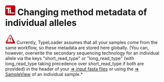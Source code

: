 # ![Icon](images/TypeLoader_32.png) Changing method metadata of individual alleles

![important](images/icon_important.png) Currently, TypeLoader assumes that all your samples come from the same workflow, so these metadata are stored here globally. (You can, however, overwrite the secondary sequencing technology for an individual allele via the keys "short\_read\_type" or "long\_read\_type" (with long\_read\_type taking precedence over short\_read\_type if both are provided) in the header of your [=> input fasta files](input_files.md) or using the [=> SampleView](view_sample.md) of an individual sample.*